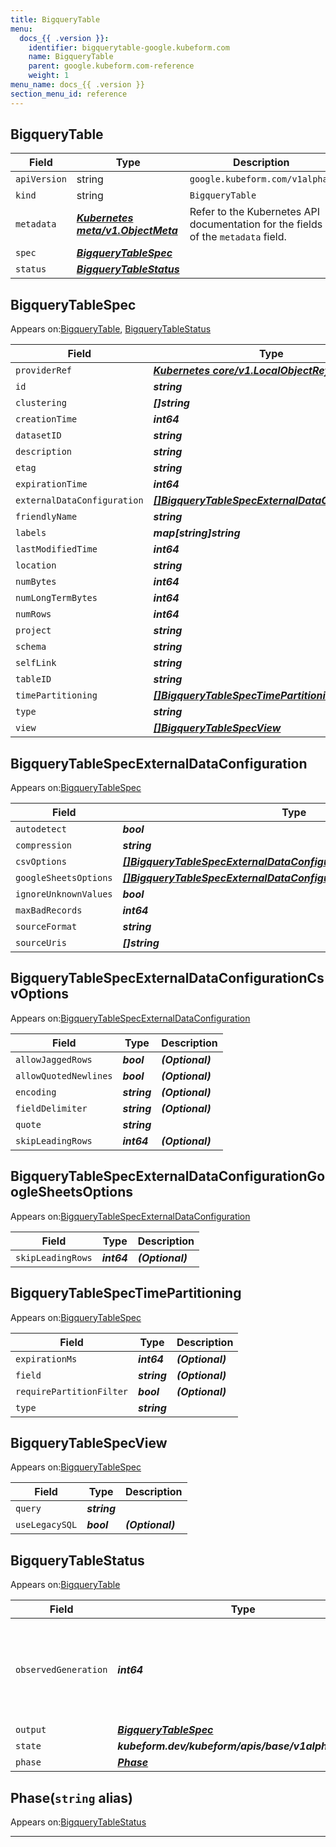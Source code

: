 ```yaml
---
title: BigqueryTable
menu:
  docs_{{ .version }}:
    identifier: bigquerytable-google.kubeform.com
    name: BigqueryTable
    parent: google.kubeform.com-reference
    weight: 1
menu_name: docs_{{ .version }}
section_menu_id: reference
---
```


## BigqueryTable
| Field | Type | Description |
| ------ | ----- | ----------- |
| `apiVersion` | string | `google.kubeform.com/v1alpha1` |
|    `kind` | string | `BigqueryTable` |
| `metadata` | ***[Kubernetes meta/v1.ObjectMeta](https://v1-18.docs.kubernetes.io/docs/reference/generated/kubernetes-api/v1.18/#objectmeta-v1-meta)***|Refer to the Kubernetes API documentation for the fields of the `metadata` field.|
| `spec` | ***[BigqueryTableSpec](#bigquerytablespec)***||
| `status` | ***[BigqueryTableStatus](#bigquerytablestatus)***||
## BigqueryTableSpec

Appears on:[BigqueryTable](#bigquerytable), [BigqueryTableStatus](#bigquerytablestatus)

| Field | Type | Description |
| ------ | ----- | ----------- |
| `providerRef` | ***[Kubernetes core/v1.LocalObjectReference](https://v1-18.docs.kubernetes.io/docs/reference/generated/kubernetes-api/v1.18/#localobjectreference-v1-core)***||
| `id` | ***string***||
| `clustering` | ***[]string***| ***(Optional)*** |
| `creationTime` | ***int64***| ***(Optional)*** |
| `datasetID` | ***string***||
| `description` | ***string***| ***(Optional)*** |
| `etag` | ***string***| ***(Optional)*** |
| `expirationTime` | ***int64***| ***(Optional)*** |
| `externalDataConfiguration` | ***[[]BigqueryTableSpecExternalDataConfiguration](#bigquerytablespecexternaldataconfiguration)***| ***(Optional)*** |
| `friendlyName` | ***string***| ***(Optional)*** |
| `labels` | ***map[string]string***| ***(Optional)*** |
| `lastModifiedTime` | ***int64***| ***(Optional)*** |
| `location` | ***string***| ***(Optional)*** |
| `numBytes` | ***int64***| ***(Optional)*** |
| `numLongTermBytes` | ***int64***| ***(Optional)*** |
| `numRows` | ***int64***| ***(Optional)*** |
| `project` | ***string***| ***(Optional)*** |
| `schema` | ***string***| ***(Optional)*** |
| `selfLink` | ***string***| ***(Optional)*** |
| `tableID` | ***string***||
| `timePartitioning` | ***[[]BigqueryTableSpecTimePartitioning](#bigquerytablespectimepartitioning)***| ***(Optional)*** |
| `type` | ***string***| ***(Optional)*** |
| `view` | ***[[]BigqueryTableSpecView](#bigquerytablespecview)***| ***(Optional)*** |
## BigqueryTableSpecExternalDataConfiguration

Appears on:[BigqueryTableSpec](#bigquerytablespec)

| Field | Type | Description |
| ------ | ----- | ----------- |
| `autodetect` | ***bool***||
| `compression` | ***string***| ***(Optional)*** |
| `csvOptions` | ***[[]BigqueryTableSpecExternalDataConfigurationCsvOptions](#bigquerytablespecexternaldataconfigurationcsvoptions)***| ***(Optional)*** |
| `googleSheetsOptions` | ***[[]BigqueryTableSpecExternalDataConfigurationGoogleSheetsOptions](#bigquerytablespecexternaldataconfigurationgooglesheetsoptions)***| ***(Optional)*** |
| `ignoreUnknownValues` | ***bool***| ***(Optional)*** |
| `maxBadRecords` | ***int64***| ***(Optional)*** |
| `sourceFormat` | ***string***||
| `sourceUris` | ***[]string***||
## BigqueryTableSpecExternalDataConfigurationCsvOptions

Appears on:[BigqueryTableSpecExternalDataConfiguration](#bigquerytablespecexternaldataconfiguration)

| Field | Type | Description |
| ------ | ----- | ----------- |
| `allowJaggedRows` | ***bool***| ***(Optional)*** |
| `allowQuotedNewlines` | ***bool***| ***(Optional)*** |
| `encoding` | ***string***| ***(Optional)*** |
| `fieldDelimiter` | ***string***| ***(Optional)*** |
| `quote` | ***string***||
| `skipLeadingRows` | ***int64***| ***(Optional)*** |
## BigqueryTableSpecExternalDataConfigurationGoogleSheetsOptions

Appears on:[BigqueryTableSpecExternalDataConfiguration](#bigquerytablespecexternaldataconfiguration)

| Field | Type | Description |
| ------ | ----- | ----------- |
| `skipLeadingRows` | ***int64***| ***(Optional)*** |
## BigqueryTableSpecTimePartitioning

Appears on:[BigqueryTableSpec](#bigquerytablespec)

| Field | Type | Description |
| ------ | ----- | ----------- |
| `expirationMs` | ***int64***| ***(Optional)*** |
| `field` | ***string***| ***(Optional)*** |
| `requirePartitionFilter` | ***bool***| ***(Optional)*** |
| `type` | ***string***||
## BigqueryTableSpecView

Appears on:[BigqueryTableSpec](#bigquerytablespec)

| Field | Type | Description |
| ------ | ----- | ----------- |
| `query` | ***string***||
| `useLegacySQL` | ***bool***| ***(Optional)*** |
## BigqueryTableStatus

Appears on:[BigqueryTable](#bigquerytable)

| Field | Type | Description |
| ------ | ----- | ----------- |
| `observedGeneration` | ***int64***| ***(Optional)*** Resource generation, which is updated on mutation by the API Server.|
| `output` | ***[BigqueryTableSpec](#bigquerytablespec)***| ***(Optional)*** |
| `state` | ***kubeform.dev/kubeform/apis/base/v1alpha1.State***| ***(Optional)*** |
| `phase` | ***[Phase](#phase)***| ***(Optional)*** |
## Phase(`string` alias)

Appears on:[BigqueryTableStatus](#bigquerytablestatus)

---
